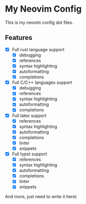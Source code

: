 # My Neovim Config

This is my neovim config dot files. 

## Features
- [x] Full rust language support
  - [x] debugging
  - [x] references
  - [x] syntax highlighting
  - [x] autoformatting
  - [x] completions
     
- [x] Full C/C++ languages support
  - [x] debugging
  - [x] references
  - [x] syntax highlighting
  - [x] autoformatting
  - [x] completions

- [x] Full latex support
  - [x] references
  - [x] syntax highlighting
  - [x] autoformatting
  - [x] completions
  - [x] linter
  - [x] snippets

- [x] Full  typst support
  - [x] references
  - [x] syntax highlighting
  - [x] autoformatting
  - [x] completions
  - [x] linter
  - [x] snippets
     
And more, just need to write it here)
